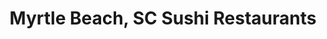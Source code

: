 ---
layout: city
title: Myrtle Beach, SC Sushi Restaurants
permalink: /south-carolina/myrtle-beach/
stateAbbr: SC
stateName: South Carolina
cityName: Myrtle Beach
---